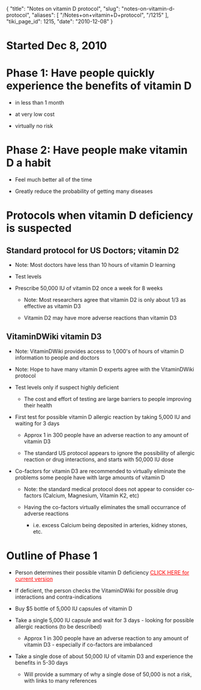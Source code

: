 {
  "title": "Notes on vitamin D protocol",
  "slug": "notes-on-vitamin-d-protocol",
  "aliases": [
    "/Notes+on+vitamin+D+protocol",
    "/1215"
  ],
  "tiki_page_id": 1215,
  "date": "2010-12-08"
}


# Started Dec 8, 2010

# Phase 1: Have people quickly experience the benefits of vitamin D

* in less than 1 month 

* at very low cost

* virtually no risk

# Phase 2: Have people make vitamin D a habit

* Feel much better all of the time

* Greatly reduce the probability of getting many diseases

# Protocols when vitamin D deficiency is suspected

## Standard protocol for US Doctors; vitamin D2

   * Note: Most doctors have less than 10 hours of vitamin D learning

* Test levels

* Prescribe 50,000 IU of vitamin D2 once a week for 8 weeks

   * Note: Most researchers agree that vitamin D2 is only about 1/3 as effective as vitamin D3

   * Vitamin D2 may have more adverse reactions than vitamin D3

## VitaminDWiki vitamin D3

   * Note: VitaminDWiki provides access to 1,000's of hours of vitamin D information to people and doctors

   * Note: Hope to have many vitamin D experts agree with the VitaminDWiki protocol

* Test levels only if suspect highly deficient 

   * The cost and effort of testing are large barriers to people improving their health

* First test for possible vitamin D allergic reaction by taking 5,000 IU and waiting for 3 days

   * Approx 1 in 300 people have an adverse reaction to any amount of vitamin D3

   * The standard US protocol appears to ignore the possibility of allergic reaction or drug interactions, and starts with 50,000 IU dose

* Co-factors for vitamin D3 are recommended to virtually eliminate the problems some people have with large amounts of vitamin D

   * Note: the standard medical protocol does not appear to consider co-factors (Calcium, Magnesium, Vitamin K2, etc)

   * Having the co-factors virtually eliminates the small occurrance of adverse reactions

      * i.e. excess Calcium being deposited in arteries, kidney stones, etc.

# Outline of Phase 1

* Person determines their possible vitamin D deficiency <a href="/posts/click-here-for-current-version" style="color: red; text-decoration: underline;" title="This link has an unknown page_id: 889">CLICK HERE for current version</a>

* If deficient, the person checks the VitaminDWiki for possible drug interactions and contra-indications

* Buy $5 bottle of 5,000 IU capsules of vitamin D

* Take a single 5,000 IU capsule and wait for 3 days - looking for possible allergic reactions (to be described)

   * Approx 1 in 300 people have an adverse reaction to any amount of vitamin D3 - especially if co-factors are imbalanced

* Take a single dose of about 50,000 IU of vitamin D3 and experience the benefits in 5-30 days

   * Will provide a summary of why a single dose of 50,000 is not a risk, with links to many references

